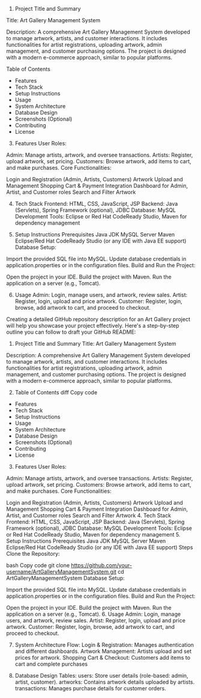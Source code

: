 1. Project Title and Summary
   
Title: Art Gallery Management System

Description:
A comprehensive Art Gallery Management System developed to manage artwork, artists, and customer interactions.
It includes functionalities for artist registrations, uploading artwork, admin management, and customer purchasing options.
The project is designed with a modern e-commerce approach, similar to popular platforms.

Table of Contents
- Features
- Tech Stack
- Setup Instructions
- Usage
- System Architecture
- Database Design
- Screenshots (Optional)
- Contributing
- License

3. Features
User Roles:

Admin: Manage artists, artwork, and oversee transactions.
Artists: Register, upload artwork, set pricing.
Customers: Browse artwork, add items to cart, and make purchases.
Core Functionalities:

Login and Registration (Admin, Artists, Customers)
Artwork Upload and Management
Shopping Cart & Payment Integration
Dashboard for Admin, Artist, and Customer roles
Search and Filter Artwork

4. Tech Stack
Frontend: HTML, CSS, JavaScript, JSP
Backend: Java (Servlets), Spring Framework (optional), JDBC
Database: MySQL
Development Tools: Eclipse or Red Hat CodeReady Studio, Maven for dependency management

5. Setup Instructions
Prerequisites
Java JDK
MySQL Server
Maven
Eclipse/Red Hat CodeReady Studio (or any IDE with Java EE support)
Database Setup:

Import the provided SQL file into MySQL.
Update database credentials in application.properties or in the configuration files.
Build and Run the Project:

Open the project in your IDE.
Build the project with Maven.
Run the application on a server (e.g., Tomcat).

6. Usage
Admin: Login, manage users, and artwork, review sales.
Artist: Register, login, upload and price artwork.
Customer: Register, login, browse, add artwork to cart, and proceed to checkout.


Creating a detailed GitHub repository description for an Art Gallery project will help you showcase your project effectively. Here's a step-by-step outline you can follow to draft your GitHub README:

1. Project Title and Summary
Title: Art Gallery Management System

Description:
A comprehensive Art Gallery Management System developed to manage artwork, artists, and customer interactions. It includes functionalities for artist registrations, uploading artwork, admin management, and customer purchasing options. The project is designed with a modern e-commerce approach, similar to popular platforms.

2. Table of Contents
diff
Copy code
- Features
- Tech Stack
- Setup Instructions
- Usage
- System Architecture
- Database Design
- Screenshots (Optional)
- Contributing
- License
3. Features
User Roles:

Admin: Manage artists, artwork, and oversee transactions.
Artists: Register, upload artwork, set pricing.
Customers: Browse artwork, add items to cart, and make purchases.
Core Functionalities:

Login and Registration (Admin, Artists, Customers)
Artwork Upload and Management
Shopping Cart & Payment Integration
Dashboard for Admin, Artist, and Customer roles
Search and Filter Artwork
4. Tech Stack
Frontend: HTML, CSS, JavaScript, JSP
Backend: Java (Servlets), Spring Framework (optional), JDBC
Database: MySQL
Development Tools: Eclipse or Red Hat CodeReady Studio, Maven for dependency management
5. Setup Instructions
Prerequisites
Java JDK
MySQL Server
Maven
Eclipse/Red Hat CodeReady Studio (or any IDE with Java EE support)
Steps
Clone the Repository:

bash
Copy code
git clone https://github.com/your-username/ArtGalleryManagementSystem.git
cd ArtGalleryManagementSystem
Database Setup:

Import the provided SQL file into MySQL.
Update database credentials in application.properties or in the configuration files.
Build and Run the Project:

Open the project in your IDE.
Build the project with Maven.
Run the application on a server (e.g., Tomcat).
6. Usage
Admin: Login, manage users, and artwork, review sales.
Artist: Register, login, upload and price artwork.
Customer: Register, login, browse, add artwork to cart, and proceed to checkout.


7. System Architecture
Flow:
Login & Registration: Manages authentication and different dashboards.
Artwork Management: Artists upload and set prices for artwork.
Shopping Cart & Checkout: Customers add items to cart and complete purchases

8. Database Design
Tables:
users: Store user details (role-based: admin, artist, customer).
artworks: Contains artwork details uploaded by artists.
transactions: Manages purchase details for customer orders.
